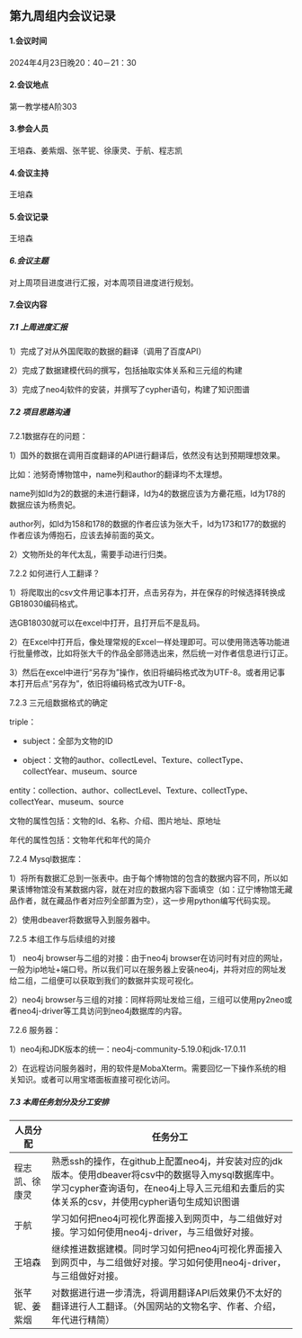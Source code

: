 ## 第九周组内会议记录

#### **1.会议时间**

2024年4月23日晚20：40－21：30

#### **2.会议地点**

第一教学楼A阶303

#### **3.参会人员**

王培森、姜紫烟、张芊铌、徐康灵、于航、程志凯            

#### **4.会议主持**

王培森

#### **5.会议记录**

王培森

#### *6.会议主题*

对上周项目进度进行汇报，对本周项目进度进行规划。

#### **7.会议内容**

##### **7.1 上周进度汇报**

1）完成了对从外国爬取的数据的翻译（调用了百度API）

2）完成了数据建模代码的撰写，包括抽取实体关系和三元组的构建

3）完成了neo4j软件的安装，并撰写了cypher语句，构建了知识图谱



##### 7.2 项目思路沟通

7.2.1数据存在的问题：

1）国外的数据在调用百度翻译的API进行翻译后，依然没有达到预期理想效果。

比如：池努奇博物馆中，name列和author的翻译均不太理想。

name列如Id为2的数据的未进行翻译，Id为4的数据应该为方罍花瓶，Id为178的数据应该为杨贵妃。

author列，如Id为158和178的数据的作者应该为张大千，Id为173和177的数据的作者应该为傅抱石，应该去掉前面的英文。

2）文物所处的年代太乱，需要手动进行归类。



7.2.2 如何进行人工翻译？

1）将爬取出的csv文件用记事本打开，点击另存为，并在保存的时候选择转换成GB18030编码格式。

选GB18030就可以在excel中打开，且打开后不是乱码。

2）在Excel中打开后，像处理常规的Excel一样处理即可。可以使用筛选等功能进行批量修改，比如将张大千的作品全部筛选出来，然后统一对作者信息进行订正。

3）然后在excel中进行“另存为”操作，依旧将编码格式改为UTF-8。或者用记事本打开后点“另存为”，依旧将编码格式改为UTF-8。



7.2.3 三元组数据格式的确定

triple：

- subject：全部为文物的ID 

- object：文物的author、collectLevel、Texture、collectType、collectYear、museum、source

  

entity：collection、author、collectLevel、Texture、collectType、collectYear、museum、source

文物的属性包括：文物的Id、名称、介绍、图片地址、原地址

年代的属性包括：文物年代和年代的简介



7.2.4 Mysql数据库：

1）将所有数据汇总到一张表中。由于每个博物馆的包含的数据内容不同，所以如果该博物馆没有某数据内容，就在对应的数据内容下面填空（如：辽宁博物馆无藏品作者，就在藏品作者对应列全部置为空），这一步用python编写代码实现。

2）使用dbeaver将数据导入到服务器中。



7.2.5  本组工作与后续组的对接

1） neo4j browser与二组的对接：由于neo4j browser在访问时有对应的网址，一般为ip地址+端口号。所以我们可以在服务器上安装neo4j，并将对应的网址发给二组，二组便可以获取到我们的数据并实现可视化。

2）neo4j browser与三组的对接：同样将网址发给三组，三组可以使用py2neo或者neo4j-driver等工具访问到neo4j数据库的内容。



7.2.6 服务器：

1）neo4j和JDK版本的统一：neo4j-community-5.19.0和jdk-17.0.11

2）在远程访问服务器时，用的软件是MobaXterm。需要回忆一下操作系统的相关知识。或者可以用宝塔面板直接可视化访问。



##### 7.3 本周任务划分及分工安排

| 人员分配       | 任务分工                                                     |
| -------------- | ------------------------------------------------------------ |
| 程志凯、徐康灵 | 熟悉ssh的操作，在github上配置neo4j，并安装对应的jdk版本。使用dbeaver将csv中的数据导入mysql数据库中。学习cypher查询语句，在neo4j上导入三元组和去重后的实体关系的csv，并使用cypher语句生成知识图谱 |
| 于航           | 学习如何把neo4j可视化界面接入到网页中，与二组做好对接。学习如何使用neo4j-driver，与三组做好对接。 |
| 王培森         | 继续推进数据建模。同时学习如何把neo4j可视化界面接入到网页中，与二组做好对接。学习如何使用neo4j-driver，与三组做好对接。 |
| 张芊铌、姜紫烟 | 对数据进行进一步清洗，将调用翻译API后效果仍不太好的翻译进行人工翻译。（外国网站的文物名字、作者、介绍，年代进行精简） |
